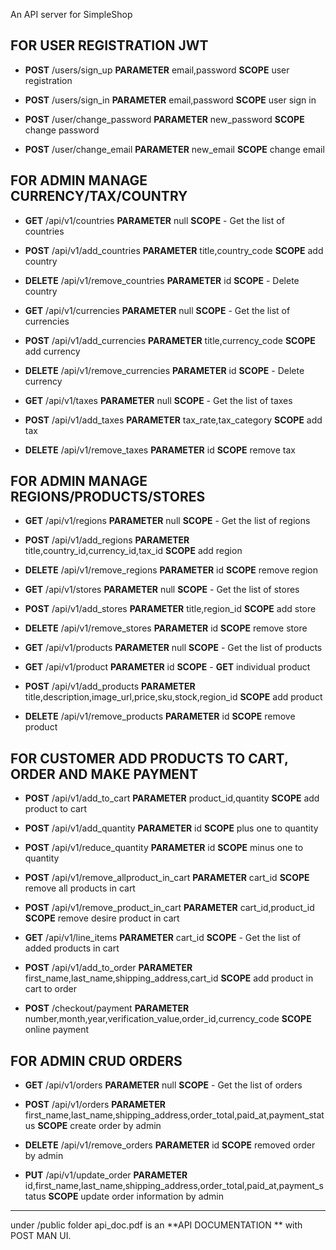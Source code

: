 An API server for SimpleShop

FOR USER REGISTRATION JWT
-------------------------

- **POST** /users/sign_up
**PARAMETER** email,password
**SCOPE** user registration

- **POST** /users/sign_in
**PARAMETER** email,password
**SCOPE** user sign in

- **POST** /user/change_password
**PARAMETER** new_password
**SCOPE** change password

- **POST** /user/change_email
**PARAMETER** new_email
**SCOPE** change email

FOR ADMIN MANAGE CURRENCY/TAX/COUNTRY
-------------------------------------

- **GET**  /api/v1/countries
**PARAMETER** null
**SCOPE** - Get the list of countries

- **POST** /api/v1/add_countries
**PARAMETER** title,country_code
**SCOPE** add country

- **DELETE** /api/v1/remove_countries
**PARAMETER** id
**SCOPE** - Delete country

- **GET**  /api/v1/currencies
**PARAMETER** null
**SCOPE** - Get the list of currencies

- **POST** /api/v1/add_currencies
**PARAMETER** title,currency_code
**SCOPE** add currency

- **DELETE** /api/v1/remove_currencies
**PARAMETER** id
**SCOPE** - Delete currency

- **GET**  /api/v1/taxes
**PARAMETER** null
**SCOPE** - Get the list of taxes

- **POST** /api/v1/add_taxes
**PARAMETER** tax_rate,tax_category
**SCOPE** add tax

- **DELETE** /api/v1/remove_taxes
**PARAMETER** id
**SCOPE** remove tax 

FOR ADMIN MANAGE REGIONS/PRODUCTS/STORES
----------------------------------------

- **GET**  /api/v1/regions
**PARAMETER** null
**SCOPE** - Get the list of regions

- **POST** /api/v1/add_regions
**PARAMETER** title,country_id,currency_id,tax_id
**SCOPE** add region 

- **DELETE** /api/v1/remove_regions
**PARAMETER** id
**SCOPE** remove region 

- **GET**  /api/v1/stores
**PARAMETER** null
**SCOPE** - Get the list of stores

- **POST** /api/v1/add_stores
**PARAMETER** title,region_id
**SCOPE** add store

- **DELETE** /api/v1/remove_stores
**PARAMETER** id
**SCOPE** remove store 

- **GET**  /api/v1/products
**PARAMETER** null
**SCOPE** - Get the list of products

- **GET**  /api/v1/product
**PARAMETER** id
**SCOPE** - **GET** individual product

- **POST** /api/v1/add_products
**PARAMETER** title,description,image_url,price,sku,stock,region_id
**SCOPE** add product

- **DELETE** /api/v1/remove_products
**PARAMETER** id
**SCOPE** remove product


FOR CUSTOMER ADD PRODUCTS TO CART, ORDER AND MAKE PAYMENT
----------------------------------------------------------

- **POST** /api/v1/add_to_cart
**PARAMETER** product_id,quantity
**SCOPE** add product to cart

- **POST** /api/v1/add_quantity
**PARAMETER** id
**SCOPE** plus one to quantity

- **POST** /api/v1/reduce_quantity
**PARAMETER** id
**SCOPE** minus one to quantity

- **POST** /api/v1/remove_allproduct_in_cart
**PARAMETER** cart_id
**SCOPE** remove all products in cart

- **POST** /api/v1/remove_product_in_cart
**PARAMETER** cart_id,product_id
**SCOPE** remove desire product in cart

- **GET** /api/v1/line_items
**PARAMETER** cart_id
**SCOPE** - Get the list of added products in cart 

- **POST** /api/v1/add_to_order
**PARAMETER** first_name,last_name,shipping_address,cart_id
**SCOPE** add product in cart to order

- **POST** /checkout/payment
**PARAMETER** number,month,year,verification_value,order_id,currency_code
**SCOPE** online payment


FOR ADMIN CRUD ORDERS
---------------------

- **GET** /api/v1/orders
**PARAMETER** null
**SCOPE** - Get the list of orders

- **POST** /api/v1/orders
**PARAMETER** first_name,last_name,shipping_address,order_total,paid_at,payment_status
**SCOPE** create order by admin

- **DELETE** /api/v1/remove_orders
**PARAMETER** id
**SCOPE** removed order by admin

- **PUT** /api/v1/update_order
**PARAMETER** id,first_name,last_name,shipping_address,order_total,paid_at,payment_status
**SCOPE** update order information by admin

--------------------------------------------------------
under /public folder api_doc.pdf is an **API DOCUMENTATION **
with POST MAN UI.
